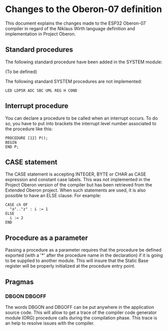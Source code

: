 # Changes to the Oberon-07 definition

This document explains the changes made to the ESP32 Oberon-07 compiler in regard of the Niklaus Wirth language definition and implementation in Project Oberon.

## Standard procedures

The following standard procedure have been added
in the SYSTEM module:

(To be defined)

The following standard SYSTEM procedures are not implemented:

```Oberon
LED LDPSR ADC SBC UML REG H COND
```

## Interrupt procedure

You can declare a procedure to be called when an interrupt occurs. To do so, you have to put into brackets the interrupt level number associated to the procedure like this:

```Oberon
PROCEDURE [12] P();
BEGIN
END P;
```

## CASE statement

The CASE statement is accepting INTEGER, BYTE or CHAR as CASE expression and constant case labels. This was not implemented in the Project Oberon version of the compiler but has been retrieved from the Extended Oberon project. When such statements are used, it is also possible to have an ELSE clause. For example:

```Oberon
CASE ch OF
  "a".."z" : i := 1
ELSE
  i := 2
END
```

## Procedure as a parameter

Passing a procedure as a parameter requires that the procedure be defined exported (with a '*' after the procedure name in the declaration) if it is going to be supplied to another module. This will insure that the Static Base register will be properly initialized at the procedure entry point.

## Pragmas

### DBGON DBGOFF

The words DBGON and DBGOFF can be put anywhere in the application source code. This will allow to get a trace of the compiler code generator module (ORG) procedure calls during the compilation phase. This trace is an help to resolve issues with the compiler.
